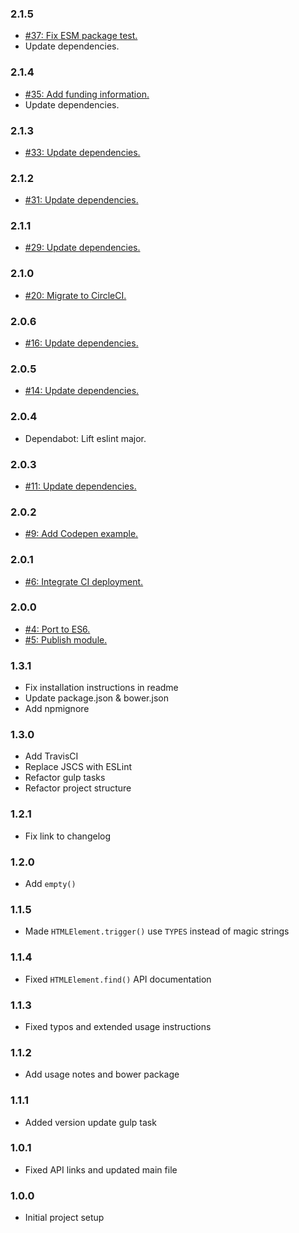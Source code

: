 ### 2.1.5
* [#37: Fix ESM package test.](https://github.com/haensl/htmlelement.polyfills/issues/37)
* Update dependencies.

### 2.1.4
* [#35: Add funding information.](https://github.com/haensl/htmlelement.polyfills/issues/35)
* Update dependencies.

### 2.1.3
* [#33: Update dependencies.](https://github.com/haensl/htmlelement.polyfills/issues/33)

### 2.1.2
* [#31: Update dependencies.](https://github.com/haensl/htmlelement.polyfills/issues/31)

### 2.1.1
* [#29: Update dependencies.](https://github.com/haensl/htmlelement.polyfills/issues/29)

### 2.1.0
* [#20: Migrate to CircleCI.](https://github.com/haensl/htmlelement.polyfills/issues/20)

### 2.0.6
* [#16: Update dependencies.](https://github.com/haensl/htmlelement.polyfills/issues/16)

### 2.0.5
* [#14: Update dependencies.](https://github.com/haensl/htmlelement.polyfills/issues/14)

### 2.0.4
* Dependabot: Lift eslint major.

### 2.0.3
* [#11: Update dependencies.](https://github.com/haensl/htmlelement.polyfills/issues/11)

### 2.0.2
* [#9: Add Codepen example.](https://github.com/haensl/htmlelement.polyfills/issues/9)

### 2.0.1
* [#6: Integrate CI deployment.](https://github.com/haensl/htmlelement.polyfills/issues/6)

### 2.0.0
* [#4: Port to ES6.](https://github.com/haensl/htmlelement.polyfills/issues/4)
* [#5: Publish module.](https://github.com/haensl/htmlelement.polyfills/issues/5)

### 1.3.1
* Fix installation instructions in readme
* Update package.json & bower.json
* Add npmignore

### 1.3.0
* Add TravisCI
* Replace JSCS with ESLint
* Refactor gulp tasks
* Refactor project structure

### 1.2.1
* Fix link to changelog

### 1.2.0
* Add `empty()`

### 1.1.5
* Made `HTMLElement.trigger()` use `TYPES` instead of magic strings

### 1.1.4
* Fixed `HTMLElement.find()` API documentation

### 1.1.3
* Fixed typos and extended usage instructions

### 1.1.2
* Add usage notes and bower package

### 1.1.1
* Added version update gulp task

### 1.0.1
* Fixed API links and updated main file

### 1.0.0
* Initial project setup
